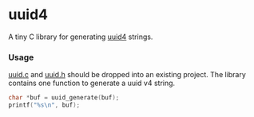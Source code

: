 # uuid4
A tiny C library for generating [uuid4](http://www.ietf.org/rfc/rfc4122.txt)
strings.

### Usage
[uuid.c](uuid.c?raw=1) and [uuid.h](src/uuid.h?raw=1) should be
dropped into an existing project. The library contains one function
to generate a uuid v4 string.

```c
char *buf = uuid_generate(buf);
printf("%s\n", buf);
```

